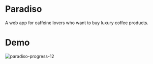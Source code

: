 # Paradiso
A web app for caffeine lovers who want to buy luxury coffee products.

# Demo
![paradiso-progress-12](https://user-images.githubusercontent.com/31449025/30710979-15227ea6-9ebc-11e7-8645-366bf5adf063.gif)
